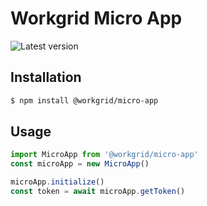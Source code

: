 # Workgrid Micro App

![Latest version](https://shields.lmig.com/npm/version/@workgrid/micro-app.svg)

## Installation

```bash
$ npm install @workgrid/micro-app
```

## Usage

```js
import MicroApp from '@workgrid/micro-app'
const microApp = new MicroApp()

microApp.initialize()
const token = await microApp.getToken()
```
